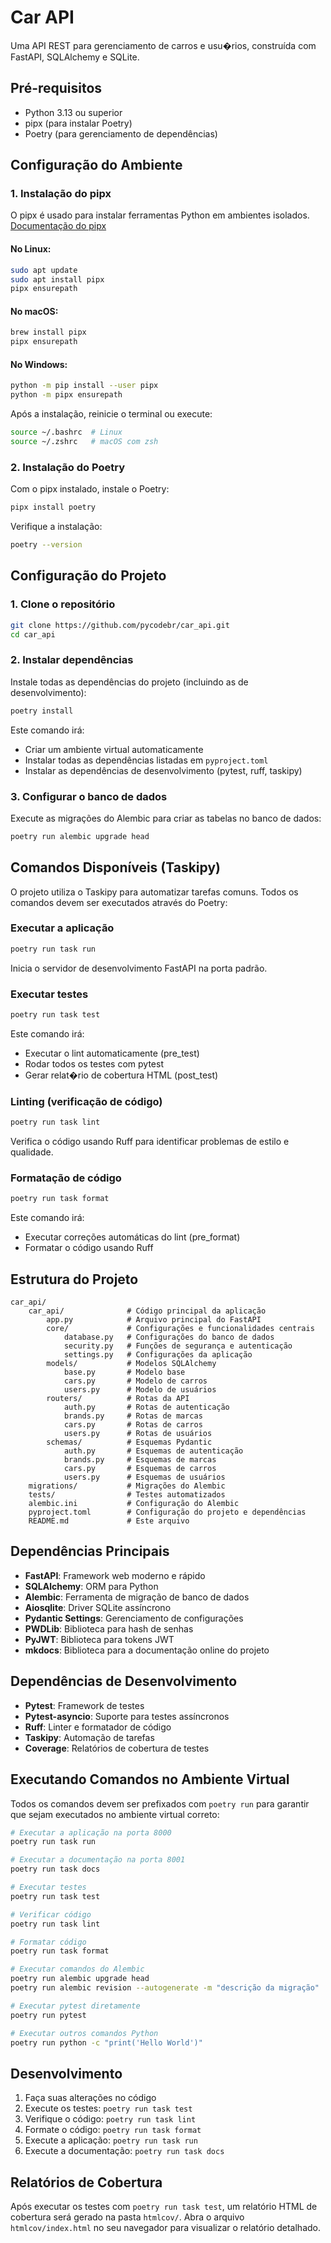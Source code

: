 # Car API

Uma API REST para gerenciamento de carros e usu�rios, construída com FastAPI, SQLAlchemy e SQLite.

## Pré-requisitos

- Python 3.13 ou superior
- pipx (para instalar Poetry)
- Poetry (para gerenciamento de dependências)

## Configuração do Ambiente

### 1. Instalação do pipx

O pipx é usado para instalar ferramentas Python em ambientes isolados.
[Documentação do pipx](https://pipx.pypa.io/stable/installation/)

#### No Linux:
```bash
sudo apt update
sudo apt install pipx
pipx ensurepath
```

#### No macOS:
```bash
brew install pipx
pipx ensurepath
```

#### No Windows:
```bash
python -m pip install --user pipx
python -m pipx ensurepath
```

Após a instalação, reinicie o terminal ou execute:
```bash
source ~/.bashrc  # Linux
source ~/.zshrc   # macOS com zsh
```

### 2. Instalação do Poetry

Com o pipx instalado, instale o Poetry:

```bash
pipx install poetry
```

Verifique a instalação:
```bash
poetry --version
```

## Configuração do Projeto

### 1. Clone o repositório
```bash
git clone https://github.com/pycodebr/car_api.git
cd car_api
```

### 2. Instalar dependências

Instale todas as dependências do projeto (incluindo as de desenvolvimento):

```bash
poetry install
```

Este comando irá:
- Criar um ambiente virtual automaticamente
- Instalar todas as dependências listadas em `pyproject.toml`
- Instalar as dependências de desenvolvimento (pytest, ruff, taskipy)

### 3. Configurar o banco de dados

Execute as migrações do Alembic para criar as tabelas no banco de dados:

```bash
poetry run alembic upgrade head
```

## Comandos Disponíveis (Taskipy)

O projeto utiliza o Taskipy para automatizar tarefas comuns. Todos os comandos devem ser executados através do Poetry:

### Executar a aplicação
```bash
poetry run task run
```
Inicia o servidor de desenvolvimento FastAPI na porta padrão.

### Executar testes
```bash
poetry run task test
```
Este comando irá:
- Executar o lint automaticamente (pre_test)
- Rodar todos os testes com pytest
- Gerar relat�rio de cobertura HTML (post_test)

### Linting (verificação de código)
```bash
poetry run task lint
```
Verifica o código usando Ruff para identificar problemas de estilo e qualidade.

### Formatação de código
```bash
poetry run task format
```
Este comando irá:
- Executar correções automáticas do lint (pre_format)
- Formatar o código usando Ruff

## Estrutura do Projeto

```
car_api/
    car_api/              # Código principal da aplicação
        app.py            # Arquivo principal do FastAPI
        core/             # Configurações e funcionalidades centrais
            database.py   # Configurações do banco de dados
            security.py   # Funções de segurança e autenticação
            settings.py   # Configurações da aplicação
        models/           # Modelos SQLAlchemy
            base.py       # Modelo base
            cars.py       # Modelo de carros
            users.py      # Modelo de usuários
        routers/          # Rotas da API
            auth.py       # Rotas de autenticação
            brands.py     # Rotas de marcas
            cars.py       # Rotas de carros
            users.py      # Rotas de usuários
        schemas/          # Esquemas Pydantic
            auth.py       # Esquemas de autenticação
            brands.py     # Esquemas de marcas
            cars.py       # Esquemas de carros
            users.py      # Esquemas de usuários
    migrations/           # Migrações do Alembic
    tests/                # Testes automatizados
    alembic.ini           # Configuração do Alembic
    pyproject.toml        # Configuração do projeto e dependências
    README.md             # Este arquivo
```

## Dependências Principais

- **FastAPI**: Framework web moderno e rápido
- **SQLAlchemy**: ORM para Python
- **Alembic**: Ferramenta de migração de banco de dados
- **Aiosqlite**: Driver SQLite assíncrono
- **Pydantic Settings**: Gerenciamento de configurações
- **PWDLib**: Biblioteca para hash de senhas
- **PyJWT**: Biblioteca para tokens JWT
- **mkdocs**: Biblioteca para a documentação online do projeto

## Dependências de Desenvolvimento

- **Pytest**: Framework de testes
- **Pytest-asyncio**: Suporte para testes assíncronos
- **Ruff**: Linter e formatador de código
- **Taskipy**: Automação de tarefas
- **Coverage**: Relatórios de cobertura de testes

## Executando Comandos no Ambiente Virtual

Todos os comandos devem ser prefixados com `poetry run` para garantir que sejam executados no ambiente virtual correto:

```bash
# Executar a aplicação na porta 8000
poetry run task run

# Executar a documentação na porta 8001
poetry run task docs

# Executar testes
poetry run task test

# Verificar código
poetry run task lint

# Formatar código
poetry run task format

# Executar comandos do Alembic
poetry run alembic upgrade head
poetry run alembic revision --autogenerate -m "descrição da migração"

# Executar pytest diretamente
poetry run pytest

# Executar outros comandos Python
poetry run python -c "print('Hello World')"
```

## Desenvolvimento

1. Faça suas alterações no código
2. Execute os testes: `poetry run task test`
3. Verifique o código: `poetry run task lint`
4. Formate o código: `poetry run task format`
5. Execute a aplicação: `poetry run task run`
6. Execute a documentação: `poetry run task docs`

## Relatórios de Cobertura

Após executar os testes com `poetry run task test`, um relatório HTML de cobertura será gerado na pasta `htmlcov/`. Abra o arquivo `htmlcov/index.html` no seu navegador para visualizar o relatório detalhado.
